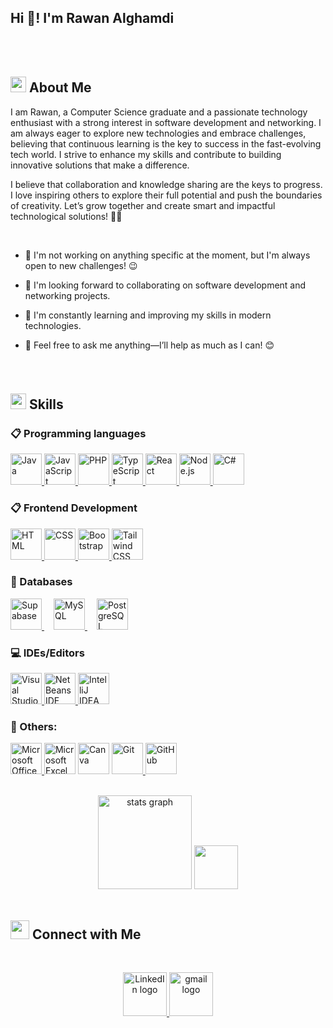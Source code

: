 <h2 align="left">Hi 👋! I'm Rawan Alghamdi  </h2>
<br>
<br>
<h2 id="--about-me"><img src="https://c.tenor.com/NCRHhqkXrJYAAAAi/programmers-go-internet.gif" width="25">  <b>About Me</b></h2>
<p>I am Rawan, a Computer Science graduate and a passionate technology enthusiast with a strong interest in software development and networking. I am always eager to explore new technologies and embrace challenges, believing that continuous learning is the key to success in the fast-evolving tech world. I strive to enhance my skills and contribute to building innovative solutions that make a difference.

I believe that collaboration and knowledge sharing are the keys to progress. I love inspiring others to explore their full potential and push the boundaries of creativity. Let’s grow together and create smart and impactful technological solutions! 🚀💡</p>
<br>
<ul>
<li>
<p>🔭 I'm not working on anything specific at the moment, but I'm always open to new challenges! 😉 </p>
</li>
<li>
<p> 👯 I'm looking forward to collaborating on software development and networking projects.</p>
</li>
<li>
<p>🌱 I'm constantly learning and improving my skills in modern technologies.</p>
</li>
<li>
<p>💬 Feel free to ask me anything—I’ll help as much as I can! 😊</p>
</li>
</ul>

###


###


<br>
<h2 id="-skills"><img src="https://media2.giphy.com/media/QssGEmpkyEOhBCb7e1/giphy.gif?cid=ecf05e47a0n3gi1bfqntqmob8g9aid1oyj2wr3ds3mg700bl&amp;rid=giphy.gif" width="25"><b> Skills</b></h2>

<h3 id="-programming-languages">📋 Programming languages</h3>
<p align="left"> 
  <a href="https://github.com/Rawan1312?tab=repositories&q=&type=&language=java" target="_blank"> 
    <img alt="Java" src="https://img.icons8.com/?size=100&id=13679&format=png&color=000000" height="50">
  </a>
  <a href="https://github.com/Rawan1312?tab=repositories&q=&type=&language=javascript" target="_blank"> 
    <img alt="JavaScript" src="https://img.icons8.com/?size=100&id=108784&format=png&color=000000"height="50">
  </a>
  <a href="https://github.com/Rawan1312?tab=repositories&q=&type=&language=php" target="_blank">
    <img alt="PHP" src="https://img.icons8.com/?size=100&id=plPz67QUdeWA&format=png&color=000000" height="50">
  </a>
  <a href="https://github.com/Rawan1312?tab=repositories&q=&type=&language=typescript" target="_blank">
    <img alt="TypeScript" src="https://img.icons8.com/?size=100&id=uJM6fQYqDaZK&format=png&color=000000" height="50">
  </a>
  <a href="https://github.com/Rawan1312?tab=repositories&q=&type=&language=react" target="_blank">
    <img alt="React" src="https://img.icons8.com/?size=100&id=asWSSTBrDlTW&format=png&color=000000" height="50">
  </a>
  <a href="https://github.com/Rawan1312?tab=repositories&q=&type=&language=nodejs" target="_blank">
    <img alt="Node.js" src="https://img.icons8.com/?size=100&id=hsPbhkOH4FMe&format=png&color=000000" height="50">
  </a>
  <a href="https://github.com/Rawan1312?tab=repositories&q=&type=&language=csharp" target="_blank">
    <img alt="C#" src="https://img.icons8.com/?size=100&id=45490&format=png&color=000000" height="50">
  </a>
</p>

<h3 id="-frontend-development">📋 Frontend Development</h3>
<p align="left"> 
  <a href="https://github.com/Rawan1312?tab=repositories&q=&type=&language=html" target="_blank"> 
   <img alt="HTML" src="https://img.icons8.com/?size=100&id=20909&format=png&color=000000"height="50">
  </a>   
  <a href="https://github.com/Rawan1312?tab=repositories&q=&type=&language=css" target="_blank">
    <img alt="CSS" src="https://img.icons8.com/?size=100&id=21278&format=png&color=000000" height="50">
  </a> 
<a href="https://github.com/Rawan1312?tab=repositories&q=&type=&language=bootstrap" target="_blank">
  <img alt="Bootstrap" src="https://img.icons8.com/?size=100&id=g9mmSxx3SwAI&format=png&color=000000" height="50">
</a>
<a href="https://github.com/Rawan1312?tab=repositories&q=&type=&language=tailwindcss" target="_blank"> 
  <img alt="Tailwind CSS" src="https://img.icons8.com/?size=100&id=4PiNHtUJVbLs&format=png&color=000000" height="50">
</a>
</p>

<h3 id="-databases">💾 Databases</h3>
<p align="left"> 
  <a href="https://github.com/Rawan1312?tab=repositories&q=&type=&language=supabase" target="_blank" style="margin-right: 15px;"> 
    <img alt="Supabase" src="https://img.icons8.com/?size=100&id=grZaE9tjqDyr&format=png&color=000000" height="50" width="50">
  </a>   
  <a href="https://github.com/Rawan1312?tab=repositories&q=&type=&language=mysql" target="_blank" style="margin-right: 15px;">
    <img alt="MySQL" src="https://img.icons8.com/?size=100&id=UFXRpPFebwa2&format=png&color=000000" height="50">
  </a>
  <a href="https://github.com/Rawan1312?tab=repositories&q=&type=&language=postgresql" target="_blank">
    <img alt="PostgreSQL" src="https://img.icons8.com/?size=100&id=38561&format=png&color=000000" height="50">
  </a>
</p>



<h3 id="-ideseditors">💻 IDEs/Editors</h3>
<p align="left"> 
  <a href="https://visualstudio.microsoft.com/" target="_blank"> 
    <img alt="Visual Studio" src="https://img.icons8.com/?size=100&id=9OGIyU8hrxW5&format=png&color=000000" height="50">
  </a>
  <a href="https://netbeans.apache.org/" target="_blank"> 
    <img alt="NetBeans IDE" src="https://img.icons8.com/?size=100&id=4djt356tq8UO&format=png&color=000000" height="50">
  </a>
  <a href="https://www.jetbrains.com/idea/" target="_blank"> 
    <img alt="IntelliJ IDEA"  src="https://img.icons8.com/?size=100&id=w1Gq29w4RQWL&format=png&color=000000" height="50">
  </a>
</p>

<h3 id="-others">🥅 Others:</h3>
<p>
 <a href="https://www.office.com" target="_blank">
  <img alt="Microsoft Office" src="https://img.icons8.com/?size=100&id=U31oMlwv2gFx&format=png&color=000000" height="50">
  <a href="https://www.microsoft.com/en-us/microsoft-365/excel" target="_blank"><img alt="Microsoft Excel" src="https://img.icons8.com/?size=100&id=13654&format=png&color=000000" height="50"></a>
  <a href="https://www.canva.com" target="_blank"><img alt="Canva" src="https://img.icons8.com/?size=100&id=iWw83PVcBpLw&format=png&color=000000" heigth="50" width="50"></a>
  <a href="https://git-scm.com/" target="_blank"> 
    <img alt="Git" src="https://img.icons8.com/?size=100&id=20906&format=png&color=000000" height="50">
  </a>
  <a href="https://github.com/" target="_blank"> 
    <img alt="GitHub" src="https://img.icons8.com/?size=100&id=v551nqGeHhGn&format=png&color=000000" height="50">
  </a>
</p>


<br>
<div align="center">
  <img src="https://github-readme-stats.vercel.app/api?username=Rawan1312&hide_title=false&hide_rank=false&show_icons=true&include_all_commits=true&count_private=true&disable_animations=false&theme=dracula&locale=en&hide_border=false" height="150" alt="stats graph"  />
  <img src="https://github-readme-stats.vercel.app/api/top-langs?username=Rawan1312&locale=en&hide_title=false&layout=compact&card_width=320&langs_count=5&theme=dracula&hide_border=false" height="70 alt="languages graph"  />
</div>


</div>
<br>

<h2 id="-connect-with-me"><img src="https://media.giphy.com/media/LnQjpWaON8nhr21vNW/giphy.gif" width="30"> <b>Connect with Me</b></h2>
<br>
<p align="center"><!-----Social Accounts------>
</p><p align="center">

<a href="http://linkedin.com/in/rawan-alrifai-225a16316">
  <img src="https://img.icons8.com/?size=100&id=xuvGCOXi8Wyg&format=png&color=000000" height="70" w alt="LinkedIn logo" />
</a>

<a href="mailto:rawanalrifai24@gmail.com">
  <img src="https://img.icons8.com/?size=100&id=P7UIlhbpWzZm&format=png&color=000000" height="70" alt="gmail logo" />
</a>
<br>




